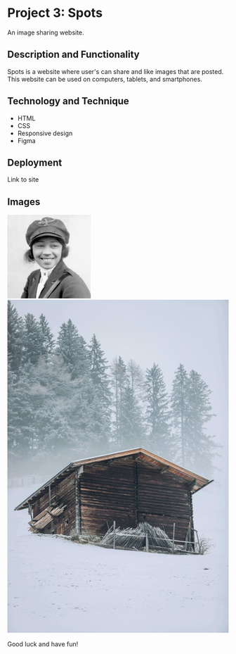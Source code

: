 # Project 3: Spots

An image sharing website.

## Description and Functionality

Spots is a website where user's can share and like images that are posted. This website can be used on computers, tablets, and smartphones.

## Technology and Technique

- HTML
- CSS
- Responsive design
- Figma

## Deployment

Link to site

## Images

![Bessie Coleman profile picture](/images/avatar.jpg)
![Mountain house](/images/6-photo-by-moritz-feldmann-from-pexels.jpg)

Good luck and have fun!
